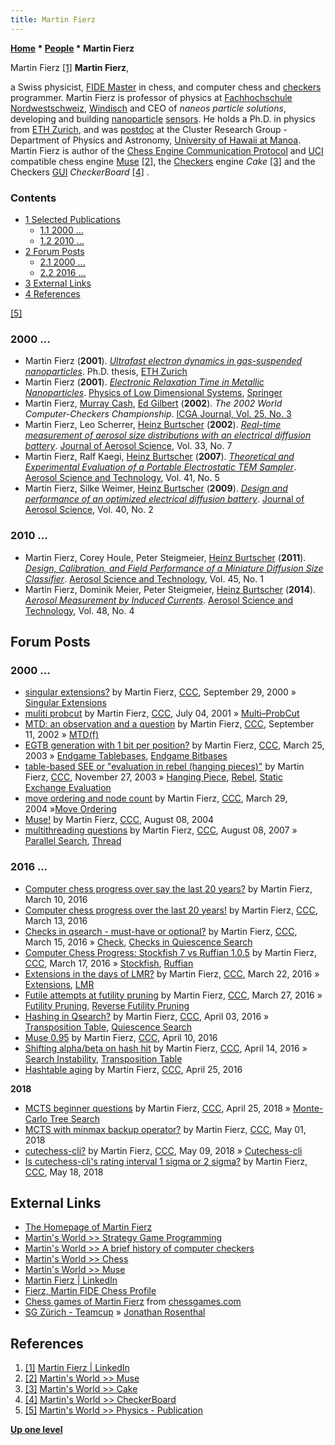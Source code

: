 ```yaml
---
title: Martin Fierz
---
```

**[Home](Home "Home") \* [People](People "People") \* Martin Fierz**



 [](https://www.linkedin.com/in/martin-fierz-01463649/) Martin Fierz <a id="cite-note-1" href="#cite-ref-1">[1]</a> 
**Martin Fierz**,  

a Swiss physicist, [FIDE Master](https://en.wikipedia.org/wiki/FIDE_titles#FIDE_Master_(FM)) in chess, and computer chess and [checkers](Checkers "Checkers") programmer. 
Martin Fierz is professor of physics at [Fachhochschule Nordwestschweiz](https://de.wikipedia.org/wiki/Fachhochschule_Nordwestschweiz), [Windisch](https://en.wikipedia.org/wiki/Windisch) 
and CEO of *naneos particle solutions*, developing and building [nanoparticle](https://en.wikipedia.org/wiki/Nanoparticle) [sensors](https://en.wikipedia.org/wiki/Sensor). 
He holds a Ph.D. in physics from [ETH Zurich](ETH_Zurich "ETH Zurich"), and was [postdoc](https://en.wikipedia.org/wiki/Postdoctoral_research) at the Cluster Research Group - Department of Physics and Astronomy, [University of Hawaii at Manoa](https://en.wikipedia.org/wiki/University_of_Hawaii_at_Manoa). 
Martin Fierz is author of the [Chess Engine Communication Protocol](Chess_Engine_Communication_Protocol "Chess Engine Communication Protocol") and [UCI](UCI "UCI") compatible chess engine [Muse](Muse "Muse")
<a id="cite-note-2" href="#cite-ref-2">[2]</a>, 
the [Checkers](Checkers "Checkers") engine *Cake* <a id="cite-note-3" href="#cite-ref-3">[3]</a> 
and the Checkers [GUI](GUI "GUI") *CheckerBoard* <a id="cite-note-4" href="#cite-ref-4">[4]</a> . 



### Contents


* [1 Selected Publications](#selected-publications)
	+ [1.1 2000 ...](#2000-...)
	+ [1.2 2010 ...](#2010-...)
* [2 Forum Posts](#forum-posts)
	+ [2.1 2000 ...](#2000-...-2)
	+ [2.2 2016 ...](#2016-...)
* [3 External Links](#external-links)
* [4 References](#references)






<a id="cite-note-5" href="#cite-ref-5">[5]</a>



### 2000 ...


* Martin Fierz (**2001**). *[Ultrafast electron dynamics in gas-suspended nanoparticles](https://www.research-collection.ethz.ch/handle/20.500.11850/144998)*. Ph.D. thesis, [ETH Zurich](ETH_Zurich "ETH Zurich")
* Martin Fierz (**2001**). *[Electronic Relaxation Time in Metallic Nanoparticles](https://link.springer.com/chapter/10.1007/0-306-47111-6_6)*. [Physics of Low Dimensional Systems](https://link.springer.com/book/10.1007/b114803), [Springer](https://en.wikipedia.org/wiki/Springer_Science%2BBusiness_Media)
* Martin Fierz, [Murray Cash](index.php?title=Murray_Cash&action=edit&redlink=1 "Murray Cash (page does not exist)"), [Ed Gilbert](index.php?title=Ed_Gilbert&action=edit&redlink=1 "Ed Gilbert (page does not exist)") (**2002**). *The 2002 World Computer-Checkers Championship*. [ICGA Journal, Vol. 25, No. 3](ICGA_Journal#25_3 "ICGA Journal")
* Martin Fierz, Leo Scherrer, [Heinz Burtscher](http://www.iast.ch/de/wir_mitarbeiter/burtscher_heinz/) (**2002**). *[Real-time measurement of aerosol size distributions with an electrical diffusion battery](https://www.sciencedirect.com/science/article/pii/S0021850202000575)*. [Journal of Aerosol Science](https://en.wikipedia.org/wiki/Journal_of_Aerosol_Science), Vol. 33, No. 7
* Martin Fierz, Ralf Kaegi, [Heinz Burtscher](http://www.iast.ch/de/wir_mitarbeiter/burtscher_heinz/) (**2007**). *[Theoretical and Experimental Evaluation of a Portable Electrostatic TEM Sampler](https://www.tandfonline.com/doi/full/10.1080/02786820701253327)*. [Aerosol Science and Technology](https://www.tandfonline.com/toc/uast20/current), Vol. 41, No. 5
* Martin Fierz, Silke Weimer, [Heinz Burtscher](http://www.iast.ch/de/wir_mitarbeiter/burtscher_heinz/) (**2009**). *[Design and performance of an optimized electrical diffusion battery](https://www.sciencedirect.com/science/article/pii/S0021850208001754?via%3Dihub)*. [Journal of Aerosol Science](https://en.wikipedia.org/wiki/Journal_of_Aerosol_Science), Vol. 40, No. 2


### 2010 ...


* Martin Fierz, Corey Houle, Peter Steigmeier, [Heinz Burtscher](http://www.iast.ch/de/wir_mitarbeiter/burtscher_heinz/) (**2011**). *[Design, Calibration, and Field Performance of a Miniature Diffusion Size Classifier](https://www.tandfonline.com/doi/full/10.1080/02786826.2010.516283)*. [Aerosol Science and Technology](https://www.tandfonline.com/toc/uast20/current), Vol. 45, No. 1
* Martin Fierz, Dominik Meier, Peter Steigmeier, [Heinz Burtscher](http://www.iast.ch/de/wir_mitarbeiter/burtscher_heinz/) (**2014**). *[Aerosol Measurement by Induced Currents](https://www.tandfonline.com/doi/full/10.1080/02786826.2013.875981)*. [Aerosol Science and Technology](https://www.tandfonline.com/toc/uast20/current), Vol. 48, No. 4


## Forum Posts


### 2000 ...


* [singular extensions?](https://www.stmintz.com/ccc/index.php?id=130980) by Martin Fierz, [CCC](CCC "CCC"), September 29, 2000 » [Singular Extensions](Singular_Extensions "Singular Extensions")
* [muliti probcut](https://www.stmintz.com/ccc/index.php?id=178124) by Martin Fierz, [CCC](CCC "CCC"), July 04, 2001 » [Multi–ProbCut](ProbCut#MPC "ProbCut")
* [MTD: an observation and a question](https://www.stmintz.com/ccc/index.php?id=251687) by Martin Fierz, [CCC](CCC "CCC"), September 11, 2002 » [MTD(f)](MTD(f) "MTD(f)")
* [EGTB generation with 1 bit per position?](https://www.stmintz.com/ccc/index.php?id=290629) by Martin Fierz, [CCC](CCC "CCC"), March 25, 2003 » [Endgame Tablebases](Endgame_Tablebases "Endgame Tablebases"), [Endgame Bitbases](Endgame_Bitbases "Endgame Bitbases")
* [table-based SEE or "evaluation in rebel (hanging pieces)"](https://www.stmintz.com/ccc/index.php?id=330947) by Martin Fierz, [CCC](CCC "CCC"), November 27, 2003 » [Hanging Piece](Hanging_Piece "Hanging Piece"), [Rebel](Rebel "Rebel"), [Static Exchange Evaluation](Static_Exchange_Evaluation "Static Exchange Evaluation")
* [move ordering and node count](https://www.stmintz.com/ccc/index.php?id=357188) by Martin Fierz, [CCC](CCC "CCC"), March 29, 2004 »[Move Ordering](Move_Ordering "Move Ordering")
* [Muse!](https://www.stmintz.com/ccc/index.php?id=381373) by Martin Fierz, [CCC](CCC "CCC"), August 08, 2004
* [multithreading questions](http://www.talkchess.com/forum/viewtopic.php?t=15662) by Martin Fierz, [CCC](CCC "CCC"), August 08, 2007 » [Parallel Search](Parallel_Search "Parallel Search"), [Thread](Thread "Thread")


### 2016 ...


* [Computer chess progress over say the last 20 years?](http://www.talkchess.com/forum/viewtopic.php?t=59470) by Martin Fierz, March 10, 2016
* [Computer chess progress over the last 20 years!](http://www.talkchess.com/forum/viewtopic.php?t=59497) by Martin Fierz, [CCC](CCC "CCC"), March 13, 2016
* [Checks in qsearch - must-have or optional?](http://www.talkchess.com/forum/viewtopic.php?t=59529) by Martin Fierz, [CCC](CCC "CCC"), March 15, 2016 » [Check](Check "Check"), [Checks in Quiescence Search](Quiescence_Search#Checks "Quiescence Search")
* [Computer Chess Progress: Stockfish 7 vs Ruffian 1.0.5](http://www.talkchess.com/forum/viewtopic.php?t=59543) by Martin Fierz, [CCC](CCC "CCC"), March 17, 2016 » [Stockfish](Stockfish "Stockfish"), [Ruffian](Ruffian "Ruffian")
* [Extensions in the days of LMR?](http://www.talkchess.com/forum/viewtopic.php?t=59598) by Martin Fierz, [CCC](CCC "CCC"), March 22, 2016 » [Extensions](Extensions "Extensions"), [LMR](Late_Move_Reductions "Late Move Reductions")
* [Futile attempts at futility pruning](http://www.talkchess.com/forum/viewtopic.php?t=59661) by Martin Fierz, [CCC](CCC "CCC"), March 27, 2016 » [Futility Pruning](Futility_Pruning "Futility Pruning"), [Reverse Futility Pruning](Reverse_Futility_Pruning "Reverse Futility Pruning")
* [Hashing in Qsearch?](http://talkchess.com/forum/viewtopic.php?t=59740) by Martin Fierz, [CCC](CCC "CCC"), April 03, 2016 » [Transposition Table](Transposition_Table "Transposition Table"), [Quiescence Search](Quiescence_Search "Quiescence Search")
* [Muse 0.95](http://www.talkchess.com/forum/viewtopic.php?t=59817) by Martin Fierz, [CCC](CCC "CCC"), April 10, 2016
* [Shifting alpha/beta on hash hit](http://www.talkchess.com/forum/viewtopic.php?t=59856) by Martin Fierz, [CCC](CCC "CCC"), April 14, 2016 » [Search Instability](Search_Instability "Search Instability"), [Transposition Table](Transposition_Table "Transposition Table")
* [Hashtable aging](http://www.talkchess.com/forum/viewtopic.php?t=59960) by Martin Fierz, [CCC](CCC "CCC"), April 25, 2016


**2018**



* [MCTS beginner questions](http://www.talkchess.com/forum/viewtopic.php?t=67235) by Martin Fierz, [CCC](CCC "CCC"), April 25, 2018 » [Monte-Carlo Tree Search](Monte-Carlo_Tree_Search "Monte-Carlo Tree Search")
* [MCTS with minmax backup operator?](http://www.talkchess.com/forum3/viewtopic.php?f=7&t=67302) by Martin Fierz, [CCC](CCC "CCC"), May 01, 2018
* [cutechess-cli?](http://www.talkchess.com/forum3/viewtopic.php?f=2&t=67390) by Martin Fierz, [CCC](CCC "CCC"), May 09, 2018 » [Cutechess-cli](Cutechess-cli "Cutechess-cli")
* [Is cutechess-cli's rating interval 1 sigma or 2 sigma?](http://www.talkchess.com/forum3/viewtopic.php?f=2&t=67490) by Martin Fierz, [CCC](CCC "CCC"), May 18, 2018


## External Links


* [The Homepage of Martin Fierz](http://www.fierz.ch/)
* [Martin's World >> Strategy Game Programming](http://www.fierz.ch/strategy.htm)
* [Martin's World >> A brief history of computer checkers](http://www.fierz.ch/history.htm)
* [Martin's World >> Chess](http://www.fierz.ch/chess.htm)
* [Martin's World >> Muse](http://www.fierz.ch/muse.htm)
* [Martin Fierz | LinkedIn](https://www.linkedin.com/in/martin-fierz-01463649/)
* [Fierz, Martin FIDE Chess Profile](https://ratings.fide.com/card.phtml?event=1302132)
* [Chess games of Martin Fierz](https://www.chessgames.com/player/martin_fierz.html) from [chessgames.com](https://www.chessgames.com/index.html)
* [SG Zürich - Teamcup](http://www.sgzurich.ch/pages/turniere/teamcup.php) » [Jonathan Rosenthal](Jonathan_Rosenthal "Jonathan Rosenthal")


## References


1. <a id="cite-ref-1" href="#cite-note-1">[1]</a> [Martin Fierz | LinkedIn](https://www.linkedin.com/in/martin-fierz-01463649/)
2. <a id="cite-ref-2" href="#cite-note-2">[2]</a> [Martin's World >> Muse](http://www.fierz.ch/muse.htm)
3. <a id="cite-ref-3" href="#cite-note-3">[3]</a> [Martin's World >> Cake](http://www.fierz.ch/cake.php)
4. <a id="cite-ref-4" href="#cite-note-4">[4]</a> [Martin's World >> CheckerBoard](http://www.fierz.ch/checkerboard.php)
5. <a id="cite-ref-5" href="#cite-note-5">[5]</a> [Martin's World >> Physics - Publication](http://www.fierz.ch/physics.htm)

**[Up one level](People "People")**







 
